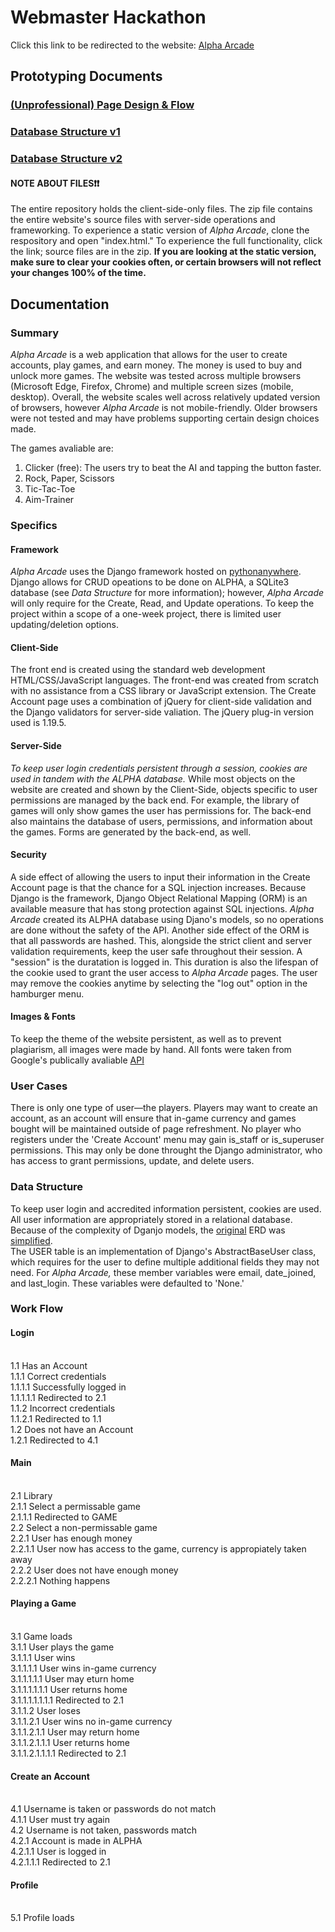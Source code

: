 # Webmaster Hackathon
Click this link to be redirected to the website: [Alpha Arcade](https://alphahackathon.pythonanywhere.com/mysite/alpha/templates/registration/login.html)

## Prototyping Documents
### [(Unprofessional) Page Design & Flow](https://indiana-my.sharepoint.com/:p:/g/personal/gtnguyen_iu_edu/EXiy6fiQHO5Kk-9V8cNp_3sBMFEhdBp_koodIPwh8Hpe1A?e=6vHVMn)
### [Database Structure v1](hhttps://github.com/alexbrahos/Webmaster_Hackathon/blob/main/erd.jpg)
### [Database Structure v2](hhttps://github.com/alexbrahos/Webmaster_Hackathon/blob/main/erd_updated.png)
#### NOTE ABOUT FILES❗️❗️
The entire repository holds the client-side-only files. The zip file contains the entire website's source files with server-side operations and frameworking.
To experience a static version of *Alpha Arcade*, clone the respository and open "index.html." To experience the full functionality, click the link; source files are in the zip.
**If you are looking at the static version, make sure to clear your cookies often, or certain browsers will not reflect your changes 100% of the time.**

## Documentation 
### Summary
*Alpha Arcade* is a web application that allows for the user to create accounts, play games, and earn money. The money is used to buy and unlock more games. The website was tested across multiple browsers (Microsoft Edge, Firefox, Chrome) and multiple screen sizes (mobile, desktop). Overall, the website scales well across relatively updated version of browsers, however *Alpha Arcade* is not mobile-friendly. Older browsers were not tested and may have problems supporting certain design choices made. 

The games avaliable are:
1. Clicker (free): The users try to beat the AI and tapping the button faster.
2. Rock, Paper, Scissors
3. Tic-Tac-Toe
4. Aim-Trainer 

###  Specifics
#### Framework
*Alpha Arcade* uses the Django framework hosted on [pythonanywhere](https://www.pythonanywhere.com/). Django allows for CRUD opeations to be done on ALPHA, a SQLite3 database (see *Data Structure* for more information); however, *Alpha Arcade* will only require for the Create, Read, and Update operations. To keep the project within a scope of a one-week project, there is limited user updating/deletion options.
#### Client-Side
The front end is created using the standard web development HTML/CSS/JavaScript languages. The front-end was created from scratch with no assistance from a CSS library or JavaScript extension. The Create Account page uses  a combination of jQuery for client-side validation and the Django validators for server-side valiation. 
The jQuery plug-in version used is 1.19.5.
#### Server-Side
*To keep user login credentials persistent through a session, cookies are used in tandem with the ALPHA database.* While most objects on the website are created and shown by the Client-Side, objects specific to user permissions are managed by the back end. For example, the library of games will only show games the user has permissions for. The back-end also maintains the database of users, permissions, and information about the games. Forms are generated by the back-end, as well. 
#### Security
A side effect of allowing the users to input their information in the Create Account page is that the chance for a SQL injection increases. Because Django is the framework, Django Object Relational Mapping (ORM) is an available measure that has stong protection against SQL injections. *Alpha Arcade* created its ALPHA database using Djano's models, so no operations are done without the safety of the API. 
Another side effect of the ORM is that all passwords are hashed. This, alongside the strict client and server validation requirements, keep the user safe throughout their session. A "session" is the duratation is logged in. This duration is also the lifespan of the cookie used to grant the user access to *Alpha Arcade* pages. The user may remove the cookies anytime by selecting the "log out" option in the hamburger menu.
#### Images & Fonts
To keep the theme of the website persistent, as well as to prevent plagiarism, all images were made by hand. All fonts were taken from Google's publically avaliable [API](https://developers.google.com/fonts)
<br>
### User Cases
There is only one type of user—the players. Players may want to create an account, as an account will ensure that in-game currency and games bought will be maintained outside of page refreshment. No player who registers under the 'Create Account' menu may gain is_staff or is_superuser permissions. This may only be done throught the Django administrator, who has access to grant permissions, update, and delete users.

### Data Structure
To keep user login and accredited information persistent, cookies are used. All user information are appropriately stored in a relational database. Because of the complexity of Dganjo models, the [original](https://github.com/alexbrahos/Webmaster_Hackathon/blob/main/erd.jpg) ERD was [simplified](https://github.com/alexbrahos/Webmaster_Hackathon/blob/main/erd_updated.png).
<br>
The USER table is an implementation of Django's AbstractBaseUser class, which requires for the user to define multiple additional fields they may not need. For *Alpha Arcade,* these member variables were email, date_joined, and last_login. These variables were defaulted to 'None.'
### Work Flow 
#### Login 
<br>1.1 Has an Account
<br>1.1.1 Correct credentials 
<br>1.1.1.1 Successfully logged in
<br>1.1.1.1.1 Redirected to 2.1
<br>1.1.2 Incorrect credentials 
<br>1.1.2.1 Redirected to 1.1
<br>1.2 Does not have an Account
<br>1.2.1 Redirected to 4.1
#### Main
<br>2.1 Library
<br>2.1.1 Select a permissable game
<br>2.1.1.1 Redirected to GAME
<br>2.2 Select a non-permissable game
<br>2.2.1 User has enough money
<br>2.2.1.1 User now has access to the game, currency is appropiately taken away
<br>2.2.2 User does not have enough money
<br>2.2.2.1 Nothing happens
#### Playing a Game 
<br>3.1 Game loads 
<br>3.1.1 User plays the game 
<br>3.1.1.1 User wins
<br>3.1.1.1.1 User wins in-game currency 
<br>3.1.1.1.1.1 User may eturn home
<br>3.1.1.1.1.1.1 User returns home
<br>3.1.1.1.1.1.1.1 Redirected to 2.1
<br>3.1.1.2 User loses
<br>3.1.1.2.1 User wins no in-game currency
<br>3.1.1.2.1.1 User may return home 
<br>3.1.1.2.1.1.1 User returns home
<br>3.1.1.2.1.1.1.1 Redirected to 2.1
#### Create an Account
<br>4.1 Username is taken or passwords do not match
<br>4.1.1 User must try again
<br>4.2 Username is not taken, passwords match
<br>4.2.1 Account is made in ALPHA
<br>4.2.1.1 User is logged in
<br>4.2.1.1.1 Redirected to 2.1
#### Profile 
<br>5.1 Profile loads
